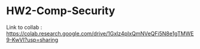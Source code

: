 # HW2-Comp-Security
Link to collab : https://colab.research.google.com/drive/1Gxlz4pIxQmNVeQFi5N8e1gTMWE9-KwVI?usp=sharing

